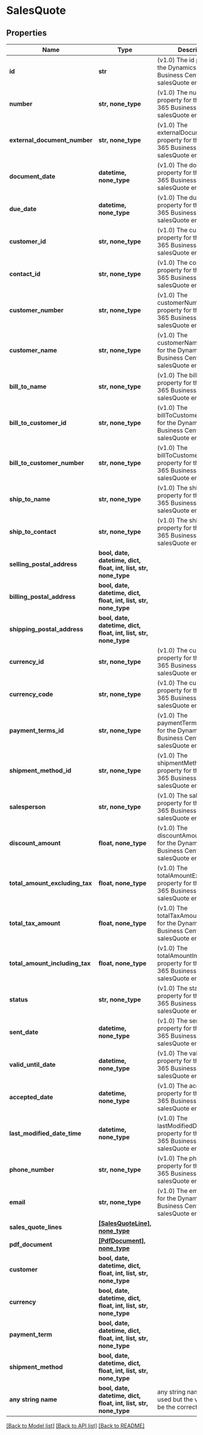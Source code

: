 # SalesQuote


## Properties
Name | Type | Description | Notes
------------ | ------------- | ------------- | -------------
**id** | **str** | (v1.0) The id property for the Dynamics 365 Business Central salesQuote entity | [optional] 
**number** | **str, none_type** | (v1.0) The number property for the Dynamics 365 Business Central salesQuote entity | [optional] 
**external_document_number** | **str, none_type** | (v1.0) The externalDocumentNumber property for the Dynamics 365 Business Central salesQuote entity | [optional] 
**document_date** | **datetime, none_type** | (v1.0) The documentDate property for the Dynamics 365 Business Central salesQuote entity | [optional] 
**due_date** | **datetime, none_type** | (v1.0) The dueDate property for the Dynamics 365 Business Central salesQuote entity | [optional] 
**customer_id** | **str, none_type** | (v1.0) The customerId property for the Dynamics 365 Business Central salesQuote entity | [optional] 
**contact_id** | **str, none_type** | (v1.0) The contactId property for the Dynamics 365 Business Central salesQuote entity | [optional] 
**customer_number** | **str, none_type** | (v1.0) The customerNumber property for the Dynamics 365 Business Central salesQuote entity | [optional] 
**customer_name** | **str, none_type** | (v1.0) The customerName property for the Dynamics 365 Business Central salesQuote entity | [optional] 
**bill_to_name** | **str, none_type** | (v1.0) The billToName property for the Dynamics 365 Business Central salesQuote entity | [optional] 
**bill_to_customer_id** | **str, none_type** | (v1.0) The billToCustomerId property for the Dynamics 365 Business Central salesQuote entity | [optional] 
**bill_to_customer_number** | **str, none_type** | (v1.0) The billToCustomerNumber property for the Dynamics 365 Business Central salesQuote entity | [optional] 
**ship_to_name** | **str, none_type** | (v1.0) The shipToName property for the Dynamics 365 Business Central salesQuote entity | [optional] 
**ship_to_contact** | **str, none_type** | (v1.0) The shipToContact property for the Dynamics 365 Business Central salesQuote entity | [optional] 
**selling_postal_address** | **bool, date, datetime, dict, float, int, list, str, none_type** |  | [optional] 
**billing_postal_address** | **bool, date, datetime, dict, float, int, list, str, none_type** |  | [optional] 
**shipping_postal_address** | **bool, date, datetime, dict, float, int, list, str, none_type** |  | [optional] 
**currency_id** | **str, none_type** | (v1.0) The currencyId property for the Dynamics 365 Business Central salesQuote entity | [optional] 
**currency_code** | **str, none_type** | (v1.0) The currencyCode property for the Dynamics 365 Business Central salesQuote entity | [optional] 
**payment_terms_id** | **str, none_type** | (v1.0) The paymentTermsId property for the Dynamics 365 Business Central salesQuote entity | [optional] 
**shipment_method_id** | **str, none_type** | (v1.0) The shipmentMethodId property for the Dynamics 365 Business Central salesQuote entity | [optional] 
**salesperson** | **str, none_type** | (v1.0) The salesperson property for the Dynamics 365 Business Central salesQuote entity | [optional] 
**discount_amount** | **float, none_type** | (v1.0) The discountAmount property for the Dynamics 365 Business Central salesQuote entity | [optional] 
**total_amount_excluding_tax** | **float, none_type** | (v1.0) The totalAmountExcludingTax property for the Dynamics 365 Business Central salesQuote entity | [optional] 
**total_tax_amount** | **float, none_type** | (v1.0) The totalTaxAmount property for the Dynamics 365 Business Central salesQuote entity | [optional] 
**total_amount_including_tax** | **float, none_type** | (v1.0) The totalAmountIncludingTax property for the Dynamics 365 Business Central salesQuote entity | [optional] 
**status** | **str, none_type** | (v1.0) The status property for the Dynamics 365 Business Central salesQuote entity | [optional] 
**sent_date** | **datetime, none_type** | (v1.0) The sentDate property for the Dynamics 365 Business Central salesQuote entity | [optional] 
**valid_until_date** | **datetime, none_type** | (v1.0) The validUntilDate property for the Dynamics 365 Business Central salesQuote entity | [optional] 
**accepted_date** | **datetime, none_type** | (v1.0) The acceptedDate property for the Dynamics 365 Business Central salesQuote entity | [optional] 
**last_modified_date_time** | **datetime, none_type** | (v1.0) The lastModifiedDateTime property for the Dynamics 365 Business Central salesQuote entity | [optional] 
**phone_number** | **str, none_type** | (v1.0) The phoneNumber property for the Dynamics 365 Business Central salesQuote entity | [optional] 
**email** | **str, none_type** | (v1.0) The email property for the Dynamics 365 Business Central salesQuote entity | [optional] 
**sales_quote_lines** | [**[SalesQuoteLine], none_type**](SalesQuoteLine.md) |  | [optional] 
**pdf_document** | [**[PdfDocument], none_type**](PdfDocument.md) |  | [optional] 
**customer** | **bool, date, datetime, dict, float, int, list, str, none_type** |  | [optional] 
**currency** | **bool, date, datetime, dict, float, int, list, str, none_type** |  | [optional] 
**payment_term** | **bool, date, datetime, dict, float, int, list, str, none_type** |  | [optional] 
**shipment_method** | **bool, date, datetime, dict, float, int, list, str, none_type** |  | [optional] 
**any string name** | **bool, date, datetime, dict, float, int, list, str, none_type** | any string name can be used but the value must be the correct type | [optional]

[[Back to Model list]](../README.md#documentation-for-models) [[Back to API list]](../README.md#documentation-for-api-endpoints) [[Back to README]](../README.md)


